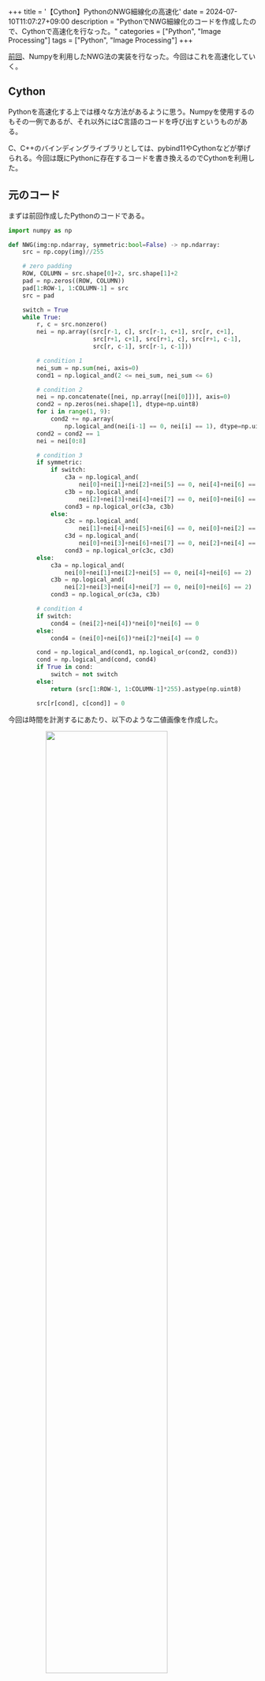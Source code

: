 +++
title = '【Cython】PythonのNWG細線化の高速化'
date = 2024-07-10T11:07:27+09:00
description = "PythonでNWG細線化のコードを作成したので、Cythonで高速化を行なった。"
categories = ["Python", "Image Processing"]
tags = ["Python", "Image Processing"]
+++

[前回](/post/nagendraprasad_wang_gupta_thinning_algorithm_python/)、Numpyを利用したNWG法の実装を行なった。今回はこれを高速化していく。

## Cython

Pythonを高速化する上では様々な方法があるように思う。Numpyを使用するのもその一例であるが、それ以外にはC言語のコードを呼び出すというものがある。

C、C++のバインディングライブラリとしては、pybind11やCythonなどが挙げられる。今回は既にPythonに存在するコードを書き換えるのでCythonを利用した。

## 元のコード

まずは前回作成したPythonのコードである。

```python
import numpy as np

def NWG(img:np.ndarray, symmetric:bool=False) -> np.ndarray:
    src = np.copy(img)//255

    # zero padding
    ROW, COLUMN = src.shape[0]+2, src.shape[1]+2
    pad = np.zeros((ROW, COLUMN))
    pad[1:ROW-1, 1:COLUMN-1] = src
    src = pad

    switch = True
    while True:
        r, c = src.nonzero()
        nei = np.array((src[r-1, c], src[r-1, c+1], src[r, c+1],
                        src[r+1, c+1], src[r+1, c], src[r+1, c-1],
                        src[r, c-1], src[r-1, c-1]))

        # condition 1
        nei_sum = np.sum(nei, axis=0)
        cond1 = np.logical_and(2 <= nei_sum, nei_sum <= 6)

        # condition 2
        nei = np.concatenate([nei, np.array([nei[0]])], axis=0)
        cond2 = np.zeros(nei.shape[1], dtype=np.uint8)
        for i in range(1, 9):
            cond2 += np.array(
                np.logical_and(nei[i-1] == 0, nei[i] == 1), dtype=np.uint8)
        cond2 = cond2 == 1
        nei = nei[0:8]

        # condition 3
        if symmetric:
            if switch:
                c3a = np.logical_and(
                    nei[0]+nei[1]+nei[2]+nei[5] == 0, nei[4]+nei[6] == 2)
                c3b = np.logical_and(
                    nei[2]+nei[3]+nei[4]+nei[7] == 0, nei[0]+nei[6] == 2)
                cond3 = np.logical_or(c3a, c3b)
            else:
                c3c = np.logical_and(
                    nei[1]+nei[4]+nei[5]+nei[6] == 0, nei[0]+nei[2] == 2)
                c3d = np.logical_and(
                    nei[0]+nei[3]+nei[6]+nei[7] == 0, nei[2]+nei[4] == 2)
                cond3 = np.logical_or(c3c, c3d)
        else:
            c3a = np.logical_and(
                nei[0]+nei[1]+nei[2]+nei[5] == 0, nei[4]+nei[6] == 2)
            c3b = np.logical_and(
                nei[2]+nei[3]+nei[4]+nei[7] == 0, nei[0]+nei[6] == 2)
            cond3 = np.logical_or(c3a, c3b)    

        # condition 4
        if switch:
            cond4 = (nei[2]+nei[4])*nei[0]*nei[6] == 0
        else:
            cond4 = (nei[0]+nei[6])*nei[2]*nei[4] == 0

        cond = np.logical_and(cond1, np.logical_or(cond2, cond3))
        cond = np.logical_and(cond, cond4)
        if True in cond:
            switch = not switch
        else:
            return (src[1:ROW-1, 1:COLUMN-1]*255).astype(np.uint8)

        src[r[cond], c[cond]] = 0
```

今回は時間を計測するにあたり、以下のような二値画像を作成した。

<img src="text_image.png" width="70%" style="display: block; margin: auto;">

これをNWG細線化するとこのようになる。

* Non Symmetric

<img src="Python_non_symmetric.png" width="70%" style="display: block; margin: auto;">

* Symmetric

<img src="Python_symmetric.png" width="70%" style="display: block; margin: auto;">

時間計測は細線化を100回行ったものを比率で評価する。

Pythonの実装でSymmetricとNon Symmetricの時間を比較した結果は以下に示す。

| Symmetric / Non symmetric | Non symmetric / Symmetric | 
| ------------------------- | ------------------------- | 
| 99.00%                    | 101.01%                   | 

ほとんど同じであった。

## 高速化その1(とりあえずコンパイルしてみる)

CythonではNumpyを使用することができる。そこで、まずは簡単にできることから始める。とりあえずコンパイルしてみた。※コードは同じ

| Cython nofix symmetric / Python symmetric | Cython nofix non symmetric / Python non symmetric | 
| ---------------------------------------- | -------------------------------------------- | 
| 97.05%| 107.77%| 

非常に若干の高速化ができた(?)、誤差の可能性もありそうではあるが特に有意差があるかについては検討しない。

## 高速化その2(型を設定する)

次に、Cythonの高速化として一般的である型の指定を行った。型の指定を行うと以下のようなプログラムになる。

```cython
import numpy as np
cimport numpy as cnp
cimport cython

DTYPE = np.uint8
ctypedef cnp.uint8_t DTYPE_t

@cython.boundscheck(False)
@cython.wraparound(False)
cpdef cnp.ndarray[DTYPE_t, ndim=2] NWG(cnp.ndarray[DTYPE_t, ndim=2] img, int symmetric=False):
    cdef cnp.ndarray[DTYPE_t, ndim=2] src = np.copy(img) // 255
    cdef int ROW = src.shape[0]+2
    cdef int COLUMN = src.shape[1]+2

    cdef cnp.ndarray[DTYPE_t, ndim=2] pad = np.zeros((ROW, COLUMN), dtype=DTYPE)

    cdef cnp.ndarray[DTYPE_t, ndim=2] nei
    cdef tuple temp
    cdef cnp.ndarray[cnp.int64_t, ndim=1] r, c
    cdef cnp.ndarray[cnp.uint8_t, ndim=1] nei_sum
    cdef cnp.ndarray[DTYPE_t, ndim=1] cond1, cond2, c3a, c3b, c3c, c3d, cond3, cond4, cond
    cdef DTYPE_t switch = True

    pad[1:ROW-1, 1:COLUMN-1] = src
    src = pad
    
    while True:
        r, c = src.nonzero()
        nei = np.array((src[r-1, c], src[r-1, c+1], src[r, c+1],
                        src[r+1, c+1], src[r+1, c], src[r+1, c-1],
                        src[r, c-1], src[r-1, c-1]))

        # condition 1
        nei_sum = np.sum(nei, axis=0, dtype=DTYPE)
        cond1 = np.logical_and(2 <= nei_sum, nei_sum <= 6)

        # condition 2
        nei = np.concatenate([nei, np.array([nei[0]])], axis=0)
        cond2 = np.zeros(nei.shape[1], dtype=DTYPE)
        for i in range(1, 9):
            cond2 += np.array(
                np.logical_and(nei[i-1] == 0, nei[i] == 1), dtype=np.uint8)
        cond2 = cond2 == 1
        nei = nei[0:8]

        # condition 3
        if symmetric:
            if switch:
                c3a = np.logical_and(
                    nei[0]+nei[1]+nei[2]+nei[5] == 0, nei[4]+nei[6] == 2)
                c3b = np.logical_and(
                    nei[2]+nei[3]+nei[4]+nei[7] == 0, nei[0]+nei[6] == 2)
                cond3 = np.logical_or(c3a, c3b)
            else:
                c3c = np.logical_and(
                    nei[1]+nei[4]+nei[5]+nei[6] == 0, nei[0]+nei[2] == 2)
                c3d = np.logical_and(
                    nei[0]+nei[3]+nei[6]+nei[7] == 0, nei[2]+nei[4] == 2)
                cond3 = np.logical_or(c3c, c3d)
        else:
            c3a = np.logical_and(
                nei[0]+nei[1]+nei[2]+nei[5] == 0, nei[4]+nei[6] == 2)
            c3b = np.logical_and(
                nei[2]+nei[3]+nei[4]+nei[7] == 0, nei[0]+nei[6] == 2)
            cond3 = np.logical_or(c3a, c3b)

        # condition 4
        if switch:
            cond4 = (nei[2]+nei[4])*nei[0]*nei[6] == 0
        else:
            cond4 = (nei[0]+nei[6])*nei[2]*nei[4] == 0

        cond = np.logical_and(cond1, np.logical_or(cond2, cond3))#1<b<7 and (a==1 or c==1)
        cond = np.logical_and(cond, cond4)
        if True in cond:
            switch = not switch
        else:
            return src[1:ROW-1, 1:COLUMN-1]*255

        src[r[cond], c[cond]] = 0
```

| Cython symmetric / Python symmetric | Cython non symmetric / Python non symmetric | 
| ----------------------------------- | ------------------------------------------- | 
| 66.76%| 69.03%| 

Pythonからおよそ2/3の時間まで高速化できた。これだけでも十分な高速化ができたと思う。

## 高速化その3(Numpyを使用しない)

最後にNumpyを使用しないで高速化を試みた。結果、以下のようなプログラムになった。

```cython
import numpy as np
cimport numpy as cnp
cimport cython

DTYPE = np.uint8
ctypedef cnp.uint8_t DTYPE_t

@cython.boundscheck(False)
@cython.wraparound(False)
cpdef cnp.ndarray[DTYPE_t, ndim=2] NWG(cnp.ndarray[DTYPE_t, ndim=2] img, int symmetric=False):
    cdef cnp.ndarray[DTYPE_t, ndim=2] src = np.pad(np.copy(img) // 255, (1, 1), 'constant')
    cdef cnp.ndarray[DTYPE_t, ndim=2] Q
    cdef int ROW = src.shape[0]
    cdef int COLUMN = src.shape[1]

    cdef int x, y, g, h, i, c, d
    cdef int[9] p
    cdef int cond, cond1, cond2, cond3, cond4
    cdef int cond3a, cond3b, cond3c, cond3d

    # 初期化
    g = 1
    h = 1
    while h==1:
        Q = np.zeros_like(src)
        g = 1 - g
        h = 0

        for x in range(1,COLUMN-1):
            for y in range(1,ROW-1):
                if src[y,x]==1:
                    p[0] = src[y-1, x]
                    p[1] = src[y-1, x+1]
                    p[2] = src[y, x+1]
                    p[3] = src[y+1, x+1]
                    p[4] = src[y+1, x]
                    p[5] = src[y+1, x-1]
                    p[6] = src[y, x-1]
                    p[7] = src[y-1, x-1]
                    p[8] = p[0]

                    # condition 1
                    p_sum = p[0]+p[1]+p[2]+p[3]+p[4]+p[5]+p[6]+p[7]
                    cond1 = 1<p_sum and p_sum<7

                    # condition 2
                    a=0
                    for i in range(1, 9):
                        a += 1 if p[i-1]==0 and p[i]==1 else 0
                    cond2 = a==1

                    # condition 3
                    cond3a = p[0]+p[1]+p[2]+p[5]==0 and p[4]+p[6]==2
                    cond3b = p[2]+p[3]+p[4]+p[7]==0 and p[0]+p[6]==2
                    if symmetric:
                        cond3c = p[1]+p[4]+p[5]+p[6]==0 and p[0]+p[2]==2
                        cond3d = p[0]+p[3]+p[6]+p[7]==0 and p[2]+p[4]==2
                        c = cond3a or cond3b
                        d = cond3c or cond3d
                        cond3 = (1 - g)*c + g*d == 1
                    else:
                        cond3 = cond3a or cond3b
                        

                    # condition 4
                    if g==0:
                        cond4 = (p[2]+p[4])*p[0]*p[6] == 0
                    else:
                        cond4 = (p[0]+p[6])*p[2]*p[4] == 0
                    cond = cond1 and (cond2 or cond3) and cond4

                    if cond:
                        h=1
                    else:
                        Q[y,x]=1
        src = Q    
    return src[1:ROW-1, 1:COLUMN-1]*255
```

| Cython symmetric / Python symmetric | Cython non symmetric / Python non symmetric | 
| ----------------------------------- | ------------------------------------------- | 
| 42.05%| 41.89%| 

先ほどより高速化ができた。Pythonと比較して2倍以上の高速化が達成できた。

## 最後に

今回はCythonを利用してNWG細線化の高速化を行なった。これらの関数は[VitLib](https://github.com/Kotetsu0000/VitLib)で公開している。使用したいだけであればこちらからインストールすれば使用することができるので、よかったらどうぞ。(高速化前と後での出力結果が一致することは確認しています。)

